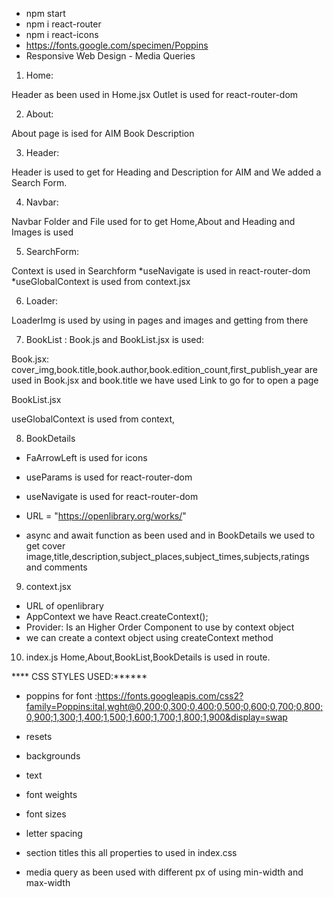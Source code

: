 * npm start
* npm i react-router
* npm i react-icons
* https://fonts.google.com/specimen/Poppins
* Responsive Web Design - Media Queries


1. Home:

Header as been used in Home.jsx
Outlet is used for react-router-dom 

2. About:

About page is ised for AIM Book Description

3. Header:

Header is used to get for Heading and Description for AIM and We added a Search Form.

4. Navbar:

Navbar Folder and File used for to get Home,About and Heading and Images is used 

5. SearchForm:

Context is used in Searchform 
*useNavigate is used in react-router-dom
*useGlobalContext is used from context.jsx


6. Loader:

LoaderImg is used by using in pages and images and getting from there

7. BookList : Book.js and BookList.jsx is used:


Book.jsx: cover_img,book.title,book.author,book.edition_count,first_publish_year
are used in Book.jsx and book.title we have used Link to go for to open a page


BookList.jsx

useGlobalContext is used from context,

8. BookDetails

* FaArrowLeft is used for icons
* useParams is used for react-router-dom
* useNavigate is used for react-router-dom
* URL = "https://openlibrary.org/works/"

* async and await function as been used
and in BookDetails we used to get cover image,title,description,subject_places,subject_times,subjects,ratings and comments




9. context.jsx

* URL of openlibrary 
* AppContext we have React.createContext();
* Provider: Is an Higher Order Component to use by context object
* we can create a context object using createContext method

10. index.js
Home,About,BookList,BookDetails is used in route.

**** CSS STYLES USED:******

* poppins for font :https://fonts.googleapis.com/css2?family=Poppins:ital,wght@0,200;0,300;0,400;0,500;0,600;0,700;0,800;0,900;1,300;1,400;1,500;1,600;1,700;1,800;1,900&display=swap

* resets
* backgrounds
* text
* font weights
* font sizes
* letter spacing
* section titles
this all properties to used in index.css



* media query as been used with different px of using min-width and max-width
